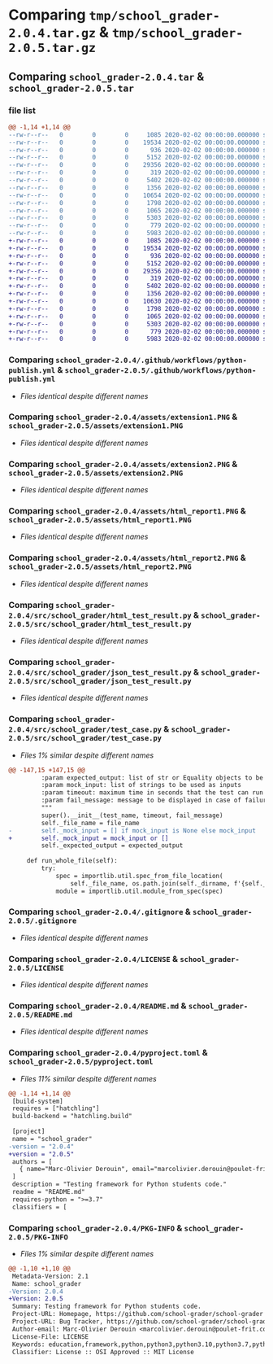 # Comparing `tmp/school_grader-2.0.4.tar.gz` & `tmp/school_grader-2.0.5.tar.gz`

## Comparing `school_grader-2.0.4.tar` & `school_grader-2.0.5.tar`

### file list

```diff
@@ -1,14 +1,14 @@
--rw-r--r--   0        0        0     1085 2020-02-02 00:00:00.000000 school_grader-2.0.4/.github/workflows/python-publish.yml
--rw-r--r--   0        0        0    19534 2020-02-02 00:00:00.000000 school_grader-2.0.4/assets/extension1.PNG
--rw-r--r--   0        0        0      936 2020-02-02 00:00:00.000000 school_grader-2.0.4/assets/extension2.PNG
--rw-r--r--   0        0        0     5152 2020-02-02 00:00:00.000000 school_grader-2.0.4/assets/html_report1.PNG
--rw-r--r--   0        0        0    29356 2020-02-02 00:00:00.000000 school_grader-2.0.4/assets/html_report2.PNG
--rw-r--r--   0        0        0      319 2020-02-02 00:00:00.000000 school_grader-2.0.4/src/school_grader/__init__.py
--rw-r--r--   0        0        0     5402 2020-02-02 00:00:00.000000 school_grader-2.0.4/src/school_grader/html_test_result.py
--rw-r--r--   0        0        0     1356 2020-02-02 00:00:00.000000 school_grader-2.0.4/src/school_grader/json_test_result.py
--rw-r--r--   0        0        0    10654 2020-02-02 00:00:00.000000 school_grader-2.0.4/src/school_grader/test_case.py
--rw-r--r--   0        0        0     1798 2020-02-02 00:00:00.000000 school_grader-2.0.4/.gitignore
--rw-r--r--   0        0        0     1065 2020-02-02 00:00:00.000000 school_grader-2.0.4/LICENSE
--rw-r--r--   0        0        0     5303 2020-02-02 00:00:00.000000 school_grader-2.0.4/README.md
--rw-r--r--   0        0        0      779 2020-02-02 00:00:00.000000 school_grader-2.0.4/pyproject.toml
--rw-r--r--   0        0        0     5983 2020-02-02 00:00:00.000000 school_grader-2.0.4/PKG-INFO
+-rw-r--r--   0        0        0     1085 2020-02-02 00:00:00.000000 school_grader-2.0.5/.github/workflows/python-publish.yml
+-rw-r--r--   0        0        0    19534 2020-02-02 00:00:00.000000 school_grader-2.0.5/assets/extension1.PNG
+-rw-r--r--   0        0        0      936 2020-02-02 00:00:00.000000 school_grader-2.0.5/assets/extension2.PNG
+-rw-r--r--   0        0        0     5152 2020-02-02 00:00:00.000000 school_grader-2.0.5/assets/html_report1.PNG
+-rw-r--r--   0        0        0    29356 2020-02-02 00:00:00.000000 school_grader-2.0.5/assets/html_report2.PNG
+-rw-r--r--   0        0        0      319 2020-02-02 00:00:00.000000 school_grader-2.0.5/src/school_grader/__init__.py
+-rw-r--r--   0        0        0     5402 2020-02-02 00:00:00.000000 school_grader-2.0.5/src/school_grader/html_test_result.py
+-rw-r--r--   0        0        0     1356 2020-02-02 00:00:00.000000 school_grader-2.0.5/src/school_grader/json_test_result.py
+-rw-r--r--   0        0        0    10630 2020-02-02 00:00:00.000000 school_grader-2.0.5/src/school_grader/test_case.py
+-rw-r--r--   0        0        0     1798 2020-02-02 00:00:00.000000 school_grader-2.0.5/.gitignore
+-rw-r--r--   0        0        0     1065 2020-02-02 00:00:00.000000 school_grader-2.0.5/LICENSE
+-rw-r--r--   0        0        0     5303 2020-02-02 00:00:00.000000 school_grader-2.0.5/README.md
+-rw-r--r--   0        0        0      779 2020-02-02 00:00:00.000000 school_grader-2.0.5/pyproject.toml
+-rw-r--r--   0        0        0     5983 2020-02-02 00:00:00.000000 school_grader-2.0.5/PKG-INFO
```

### Comparing `school_grader-2.0.4/.github/workflows/python-publish.yml` & `school_grader-2.0.5/.github/workflows/python-publish.yml`

 * *Files identical despite different names*

### Comparing `school_grader-2.0.4/assets/extension1.PNG` & `school_grader-2.0.5/assets/extension1.PNG`

 * *Files identical despite different names*

### Comparing `school_grader-2.0.4/assets/extension2.PNG` & `school_grader-2.0.5/assets/extension2.PNG`

 * *Files identical despite different names*

### Comparing `school_grader-2.0.4/assets/html_report1.PNG` & `school_grader-2.0.5/assets/html_report1.PNG`

 * *Files identical despite different names*

### Comparing `school_grader-2.0.4/assets/html_report2.PNG` & `school_grader-2.0.5/assets/html_report2.PNG`

 * *Files identical despite different names*

### Comparing `school_grader-2.0.4/src/school_grader/html_test_result.py` & `school_grader-2.0.5/src/school_grader/html_test_result.py`

 * *Files identical despite different names*

### Comparing `school_grader-2.0.4/src/school_grader/json_test_result.py` & `school_grader-2.0.5/src/school_grader/json_test_result.py`

 * *Files identical despite different names*

### Comparing `school_grader-2.0.4/src/school_grader/test_case.py` & `school_grader-2.0.5/src/school_grader/test_case.py`

 * *Files 1% similar despite different names*

```diff
@@ -147,15 +147,15 @@
         :param expected_output: list of str or Equality objects to be used as expected outputs
         :param mock_input: list of strings to be used as inputs
         :param timeout: maximum time in seconds that the test can run
         :param fail_message: message to be displayed in case of failure
         """
         super().__init__(test_name, timeout, fail_message)
         self._file_name = file_name
-        self._mock_input = [] if mock_input is None else mock_input
+        self._mock_input = mock_input or []
         self._expected_output = expected_output
 
     def run_whole_file(self):
         try:
             spec = importlib.util.spec_from_file_location(
                 self._file_name, os.path.join(self._dirname, f'{self._file_name}.py'))
             module = importlib.util.module_from_spec(spec)
```

### Comparing `school_grader-2.0.4/.gitignore` & `school_grader-2.0.5/.gitignore`

 * *Files identical despite different names*

### Comparing `school_grader-2.0.4/LICENSE` & `school_grader-2.0.5/LICENSE`

 * *Files identical despite different names*

### Comparing `school_grader-2.0.4/README.md` & `school_grader-2.0.5/README.md`

 * *Files identical despite different names*

### Comparing `school_grader-2.0.4/pyproject.toml` & `school_grader-2.0.5/pyproject.toml`

 * *Files 11% similar despite different names*

```diff
@@ -1,14 +1,14 @@
 [build-system]
 requires = ["hatchling"]
 build-backend = "hatchling.build"
 
 [project]
 name = "school_grader"
-version = "2.0.4"
+version = "2.0.5"
 authors = [
   { name="Marc-Olivier Derouin", email="marcolivier.derouin@poulet-frit.com" },
 ]
 description = "Testing framework for Python students code."
 readme = "README.md"
 requires-python = ">=3.7"
 classifiers = [
```

### Comparing `school_grader-2.0.4/PKG-INFO` & `school_grader-2.0.5/PKG-INFO`

 * *Files 1% similar despite different names*

```diff
@@ -1,10 +1,10 @@
 Metadata-Version: 2.1
 Name: school_grader
-Version: 2.0.4
+Version: 2.0.5
 Summary: Testing framework for Python students code.
 Project-URL: Homepage, https://github.com/school-grader/school-grader
 Project-URL: Bug Tracker, https://github.com/school-grader/school-grader/issues
 Author-email: Marc-Olivier Derouin <marcolivier.derouin@poulet-frit.com>
 License-File: LICENSE
 Keywords: education,framework,python,python3,python3.10,python3.7,python3.8,python3.9,school,students,test,testing
 Classifier: License :: OSI Approved :: MIT License
```

